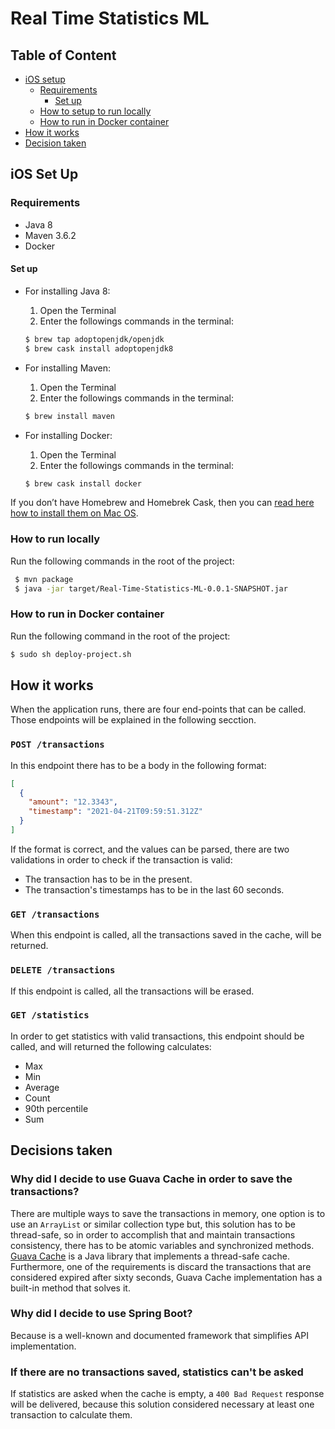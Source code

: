 # Real Time Statistics ML

## Table of Content
- [iOS setup](#ios-setup)
  - [Requirements](#requirements)
    - [Set up](#set-up)
  - [How to setup to run locally](#how-to-run-locally)
  - [How to run in Docker container](#how-to-run-in-docker-container)
- [How it works](#how-it-works)
- [Decision taken](#decisions-taken)

## iOS Set Up

### Requirements

- Java 8
- Maven 3.6.2
- Docker

#### Set up

- For installing Java 8:
  1. Open the Terminal
  2. Enter the followings commands in the terminal:
  ```bash
  $ brew tap adoptopenjdk/openjdk
  $ brew cask install adoptopenjdk8
  ```

- For installing Maven:
  1. Open the Terminal
  2. Enter the followings commands in the terminal:
  ```bash
  $ brew install maven
  ```
  
- For installing Docker:
  1. Open the Terminal
  2. Enter the followings commands in the terminal:
  ```bash
  $ brew cask install docker
  ```

If you don’t have Homebrew and Homebrek Cask, then you can [read here how to install them on Mac OS](https://devqa.io/brew-install-java/).

### How to run locally

Run the following commands in the root of the project:

```bash
 $ mvn package
 $ java -jar target/Real-Time-Statistics-ML-0.0.1-SNAPSHOT.jar
```

### How to run in Docker container

Run the following command in the root of the project:

```bash
$ sudo sh deploy-project.sh
```

## How it works
When the application runs, there are four end-points that can be called. Those endpoints will be explained in the following secction.

### `POST /transactions`
In this endpoint there has to be a body in the following format:

```json
[
  {
    "amount": "12.3343", 
    "timestamp": "2021-04-21T09:59:51.312Z"
  }
]
```

If the format is correct, and the values can be parsed, there are two validations in order to check if the transaction is valid:

- The transaction has to be in the present.
- The transaction's timestamps has to be in the last 60 seconds.

### `GET /transactions`
When this endpoint is called, all the transactions saved in the cache, will be returned.

### `DELETE /transactions`
If this endpoint is called, all the transactions will be erased.

### `GET /statistics`
In order to get statistics with valid transactions, this endpoint should be called, and will returned the following calculates:

- Max
- Min
- Average
- Count
- 90th percentile
- Sum

## Decisions taken

### Why did I decide to use Guava Cache in order to save the transactions?
There are multiple ways to save the transactions in memory, one option is to use an `ArrayList` or similar collection type but, this solution has to be thread-safe, so in order to accomplish that and maintain transactions consistency, there has to be atomic variables and synchronized methods. [Guava Cache](https://github.com/google/guava/wiki/CachesExplained) is a Java library that implements a thread-safe cache. Furthermore, one of the requirements is discard the transactions that are considered expired after sixty seconds, Guava Cache implementation has a built-in method that solves it.

### Why did I decide to use Spring Boot?
Because is a well-known and documented framework that simplifies API implementation.

### If there are no transactions saved, statistics can't be asked
If statistics are asked when the cache is empty, a `400 Bad Request` response will be delivered, because this solution considered necessary at least one transaction to calculate them.

